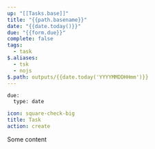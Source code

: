```yaml
---
up: "[[Tasks.base]]"
title: "{{path.basename}}"
date: "{{date.today()}}"
due: "{{form.due}}"
complete: false
tags:
  - task
$.aliases:
  - tsk
  - nojs
$.path: outputs/{{date.today('YYYYMMDDHHmm')}}
---
```

```form {pochoir type=form exports=form}
due:
  type: date
```

```yaml {pochoir type=ribbon}
icon: square-check-big
title: Task
action: create
```

Some content